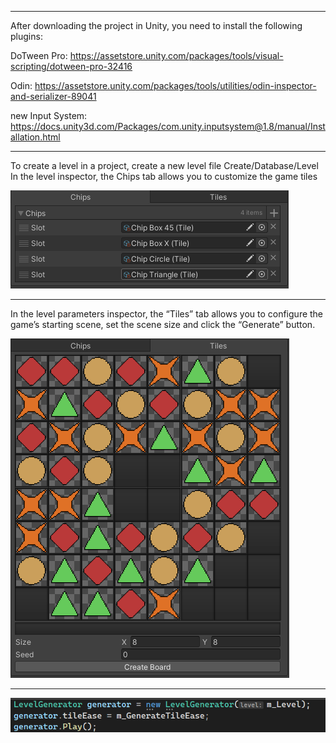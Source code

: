 -----------------------------------------------------------------------------
After downloading the project in Unity, you need to install the following plugins:

DoTween Pro: https://assetstore.unity.com/packages/tools/visual-scripting/dotween-pro-32416

Odin: https://assetstore.unity.com/packages/tools/utilities/odin-inspector-and-serializer-89041

new Input System: https://docs.unity3d.com/Packages/com.unity.inputsystem@1.8/manual/Installation.html


-----------------------------------------------------------------------------
To create a level in a project, create a new level file Create/Database/Level
In the level inspector, the Chips tab allows you to customize the game tiles

![](https://raw.githubusercontent.com/W-I-W/Match_3_Sample_01/main/Image/Tile.png)

-----------------------------------------------------------------------------
In the level parameters inspector, the “Tiles” tab allows you to configure the game’s starting scene, set the scene size and click the “Generate” button.

![](https://raw.githubusercontent.com/W-I-W/Match_3_Sample_01/main/Image/Griid.png)

-----------------------------------------------------------------------------

![](https://raw.githubusercontent.com/W-I-W/Match_3_Sample_01/main/Image/Script_GeneratorLevel.png)
